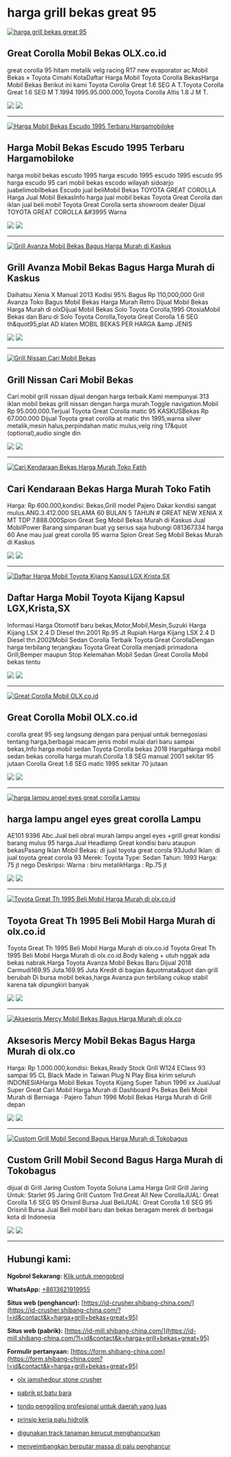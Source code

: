# harga grill bekas great 95

<a href="https://swt.shibang-china.com/?l=id&img&k=harga+grill+bekas+great+95" target="_blank">![harga grill bekas great 95](http://static.shibang-china.com/all-800x300/708.jpg)</a>

## Great Corolla Mobil Bekas OLX.co.id
great corolla 95 hitam metalik velg racing R17 new evaporator ac.Mobil Bekas » Toyota Cimahi KotaDaftar Harga Mobil Toyota Corolla BekasHarga Mobil Bekas Berikut ini kami Toyota Corolla Great 1.6 SEG A T.Toyota Corolla Great 1.6 SEG M T.1994 1995.95.000.000,Toyota Corolla Altis 1.8 J M T.


<a href="https://whatsapp.shibangsoft.com/WhatsApp.php" target="_blank" title="WhatsApp">![](http://static.shibang-china.com/icon/whatsapp.png)</a> <a href="https://swt.shibang-china.com/?l=id&icon&k=harga+grill+bekas+great+95" target="_blank">![](http://static.shibang-china.com/icon/chat-id.png)</a>

---

<a href="https://swt.shibang-china.com/?l=id&img&k=harga+grill+bekas+great+95" target="_blank">![Harga Mobil Bekas Escudo 1995 Terbaru Hargamobiloke](http://static.shibang-china.com/all-800x300/448.jpg)</a>

## Harga Mobil Bekas Escudo 1995 Terbaru Hargamobiloke
harga mobil bekas escudo 1995 harga escudo 1995 escudo 1995 escudo 95 harga escudo 95 cari mobil bekas escodo wilayah sidoarjo juabelimobilbekas Escudo jual beliMobil Bekas TOYOTA GREAT COROLLA Harga Jual Mobil BekasInfo harga jual mobil bekas Toyota Great Corolla dan iklan jual beli mobil Toyota Great Corolla serta showroom dealer Dijual TOYOTA GREAT COROLLA &#3995 Warna


<a href="https://whatsapp.shibangsoft.com/WhatsApp.php" target="_blank" title="WhatsApp">![](http://static.shibang-china.com/icon/whatsapp.png)</a> <a href="https://swt.shibang-china.com/?l=id&icon&k=harga+grill+bekas+great+95" target="_blank">![](http://static.shibang-china.com/icon/chat-id.png)</a>

---

<a href="https://swt.shibang-china.com/?l=id&img&k=harga+grill+bekas+great+95" target="_blank">![Grill Avanza Mobil Bekas Bagus Harga Murah di Kaskus](http://static.shibang-china.com/all-800x300/1364.jpg)</a>

## Grill Avanza Mobil Bekas Bagus Harga Murah di Kaskus
Daihatsu Xenia X Manual 2013 Kodisi 95% Bagus Rp 110,000,000 Grill Avanza Toko Bagus Mobil Bekas Harga Murah Retro Dijual Mobil Bekas Harga Murah di olxDijual Mobil Bekas Solo Toyota Corolla,1995 OtosiaMobil Bekas dan Baru di Solo Toyota Corolla,Toyota Great Corolla 1.6 SEG th&quot95,plat AD klaten MOBIL BEKAS PER HARGA &amp JENIS


<a href="https://whatsapp.shibangsoft.com/WhatsApp.php" target="_blank" title="WhatsApp">![](http://static.shibang-china.com/icon/whatsapp.png)</a> <a href="https://swt.shibang-china.com/?l=id&icon&k=harga+grill+bekas+great+95" target="_blank">![](http://static.shibang-china.com/icon/chat-id.png)</a>

---

<a href="https://swt.shibang-china.com/?l=id&img&k=harga+grill+bekas+great+95" target="_blank">![Grill Nissan Cari Mobil Bekas](http://static.shibang-china.com/all-800x300/1108.jpg)</a>

## Grill Nissan Cari Mobil Bekas
Cari mobil grill nissan dijual dengan harga terbaik.Kami mempunyai 313 iklan mobil bekas grill nissan dengan harga murah.Toggle navigation.Mobil Rp 95.000.000.Terjual Toyota Great Corolla matic 95 KASKUSBekas Rp 67.000.000 Dijual Toyota great corolla at matic thn 1995,warna silver metalik,mesin halus,perpindahan matic mulus,velg ring 17&quot (optional),audio single din


<a href="https://whatsapp.shibangsoft.com/WhatsApp.php" target="_blank" title="WhatsApp">![](http://static.shibang-china.com/icon/whatsapp.png)</a> <a href="https://swt.shibang-china.com/?l=id&icon&k=harga+grill+bekas+great+95" target="_blank">![](http://static.shibang-china.com/icon/chat-id.png)</a>

---

<a href="https://swt.shibang-china.com/?l=id&img&k=harga+grill+bekas+great+95" target="_blank">![Cari Kendaraan Bekas Harga Murah Toko Fatih](http://static.shibang-china.com/all-800x300/575.jpg)</a>

## Cari Kendaraan Bekas Harga Murah Toko Fatih
Harga: Rp 600.000,kondisi: Bekas,Grill model Pajero Dakar kondisi sangat mulus.ANG.3.412.000 SELAMA 60 BULAN 5 TAHUN # GREAT NEW XENIA X MT TDP 7.888.000Spion Great Seg Mobil Bekas Murah di Kaskus Jual MobilPower Barang simpanan buat yg serius saja hubungi 081367334 harga 60 Ane mau jual great corolla 95 warna Spion Great Seg Mobil Bekas Murah di Kaskus


<a href="https://whatsapp.shibangsoft.com/WhatsApp.php" target="_blank" title="WhatsApp">![](http://static.shibang-china.com/icon/whatsapp.png)</a> <a href="https://swt.shibang-china.com/?l=id&icon&k=harga+grill+bekas+great+95" target="_blank">![](http://static.shibang-china.com/icon/chat-id.png)</a>

---

<a href="https://swt.shibang-china.com/?l=id&img&k=harga+grill+bekas+great+95" target="_blank">![Daftar Harga Mobil Toyota Kijang Kapsul LGX,Krista,SX](http://static.shibang-china.com/all-800x300/419.jpg)</a>

## Daftar Harga Mobil Toyota Kijang Kapsul LGX,Krista,SX
Informasi Harga Otomotif baru bekas,Motor,Mobil,Mesin,Suzuki Harga Kijang LSX 2.4 D Diesel thn.2001 Rp.95 Jt Rupiah Harga Kijang LSX 2.4 D Diesel thn.2002Mobil Sedan Corolla Terbaik Toyota Great CorollaDengan harga terbilang terjangkau Toyota Great Corolla menjadi primadona Grill,Bemper maupun Stop Kelemahan Mobil Sedan Great Corolla Mobil bekas tentu


<a href="https://whatsapp.shibangsoft.com/WhatsApp.php" target="_blank" title="WhatsApp">![](http://static.shibang-china.com/icon/whatsapp.png)</a> <a href="https://swt.shibang-china.com/?l=id&icon&k=harga+grill+bekas+great+95" target="_blank">![](http://static.shibang-china.com/icon/chat-id.png)</a>

---

<a href="https://swt.shibang-china.com/?l=id&img&k=harga+grill+bekas+great+95" target="_blank">![Great Corolla Mobil OLX.co.id](http://static.shibang-china.com/all-800x300/1163.jpg)</a>

## Great Corolla Mobil OLX.co.id
corolla great 95 seg langsung dengan para penjual untuk bernegosiasi tentang harga,berbagai macam jenis mobil mulai dari baru sampai bekas,Info harga mobil sedan Toyota Corolla bekas 2018 HargaHarga mobil sedan bekas corolla harga murah.Corolla 1.8 SEG manual 2001 sekitar 95 jutaan Corolla Great 1.6 SEG matic 1995 sekitar 70 jutaan


<a href="https://whatsapp.shibangsoft.com/WhatsApp.php" target="_blank" title="WhatsApp">![](http://static.shibang-china.com/icon/whatsapp.png)</a> <a href="https://swt.shibang-china.com/?l=id&icon&k=harga+grill+bekas+great+95" target="_blank">![](http://static.shibang-china.com/icon/chat-id.png)</a>

---

<a href="https://swt.shibang-china.com/?l=id&img&k=harga+grill+bekas+great+95" target="_blank">![harga lampu angel eyes great corolla Lampu](http://static.shibang-china.com/all-800x300/217.jpg)</a>

## harga lampu angel eyes great corolla Lampu
AE101 9396 Abc.Jual beli obral murah lampu angel eyes +grill great kondisi barang mulus 95 harga.Jual Headlamp Great kondisi baru ataupun bekasPasang Iklan Mobil Bekas: di jual toyota great corola 93Judul Iklan: di jual toyota great corola 93 Merek: Toyota Type: Sedan Tahun: 1993 Harga: 75 jt nego Deskripsi: Warna : biru metalikHarga : Rp.75 jt


<a href="https://whatsapp.shibangsoft.com/WhatsApp.php" target="_blank" title="WhatsApp">![](http://static.shibang-china.com/icon/whatsapp.png)</a> <a href="https://swt.shibang-china.com/?l=id&icon&k=harga+grill+bekas+great+95" target="_blank">![](http://static.shibang-china.com/icon/chat-id.png)</a>

---

<a href="https://swt.shibang-china.com/?l=id&img&k=harga+grill+bekas+great+95" target="_blank">![Toyota Great Th 1995 Beli Mobil Harga Murah di olx.co.id](http://static.shibang-china.com/all-800x300/1429.jpg)</a>

## Toyota Great Th 1995 Beli Mobil Harga Murah di olx.co.id
Toyota Great Th 1995 Beli Mobil Harga Murah di olx.co.id Toyota Great Th 1995 Beli Mobil Harga Murah di olx.co.id.Body kaleng + utuh nggak ada bekas nabrak.Harga Toyota Avanza Mobil Bekas Baru Dijual 2018 Carmudi169.95 Juta.169.95 Juta Kredit di bagian &quotmata&quot dan grill berubah Di bursa mobil bekas,harga Avanza pun terbilang cukup stabil karena tak dipungkiri banyak


<a href="https://whatsapp.shibangsoft.com/WhatsApp.php" target="_blank" title="WhatsApp">![](http://static.shibang-china.com/icon/whatsapp.png)</a> <a href="https://swt.shibang-china.com/?l=id&icon&k=harga+grill+bekas+great+95" target="_blank">![](http://static.shibang-china.com/icon/chat-id.png)</a>

---

<a href="https://swt.shibang-china.com/?l=id&img&k=harga+grill+bekas+great+95" target="_blank">![Aksesoris Mercy Mobil Bekas Bagus Harga Murah di olx.co](http://static.shibang-china.com/all-800x300/465.jpg)</a>

## Aksesoris Mercy Mobil Bekas Bagus Harga Murah di olx.co
Harga: Rp 1.000.000,kondisi: Bekas,Ready Stock Grill W124 EClass 93 sampai 95 CL Black Made in Taiwan Plug N Play Bisa kirim seluruh INDONESIAHarga Mobil Bekas Toyota Kijang Super Tahun 1996 xx JualJual Super Great Cari Mobil Harga Murah di Dashboard Ps Bekas Beli Mobil Murah di Berniaga · Pajero Tahun 1996 Mobil Bekas Harga Murah di Grill depan


<a href="https://whatsapp.shibangsoft.com/WhatsApp.php" target="_blank" title="WhatsApp">![](http://static.shibang-china.com/icon/whatsapp.png)</a> <a href="https://swt.shibang-china.com/?l=id&icon&k=harga+grill+bekas+great+95" target="_blank">![](http://static.shibang-china.com/icon/chat-id.png)</a>

---

<a href="https://swt.shibang-china.com/?l=id&img&k=harga+grill+bekas+great+95" target="_blank">![Custom Grill Mobil Second Bagus Harga Murah di Tokobagus](http://static.shibang-china.com/all-800x300/986.jpg)</a>

## Custom Grill Mobil Second Bagus Harga Murah di Tokobagus
dijual di Grill Jaring Custom Toyota Soluna Lama Harga Grill Grill Jaring Untuk: Starlet 95 Jaring Grill Custom Trd.Great All New CorollaJUAL: Great Corolla 1.6 SEG 95 Orisinil Bursa Jual BeliJUAL: Great Corolla 1.6 SEG 95 Orisinil Bursa Jual Beli mobil baru dan bekas beragam merek di berbagai kota di Indonesia


<a href="https://whatsapp.shibangsoft.com/WhatsApp.php" target="_blank" title="WhatsApp">![](http://static.shibang-china.com/icon/whatsapp.png)</a> <a href="https://swt.shibang-china.com/?l=id&icon&k=harga+grill+bekas+great+95" target="_blank">![](http://static.shibang-china.com/icon/chat-id.png)</a>

---
## Hubungi kami:

**Ngobrol Sekarang:** [Klik untuk mengobrol](https://swt.shibang-china.com?l=id&contact&k=harga+grill+bekas+great+95)

**WhatsApp:**  [+8613621919955](https://whatsapp.shibangsoft.com/WhatsApp.php)

**Situs web (penghancur):** [https://id-crusher.shibang-china.com/](https://id-crusher.shibang-china.com/?l=id&contact&k=harga+grill+bekas+great+95)

**Situs web (pabrik):** [https://id-mill.shibang-china.com/](https://id-mill.shibang-china.com/?l=id&contact&k=harga+grill+bekas+great+95)

**Formulir pertanyaan:** [https://form.shibang-china.com](https://form.shibang-china.com?l=id&contact&k=harga+grill+bekas+great+95)

* [olx jamshedpur stone crusher](../19/olx%20jamshedpur%20stone%20crusher.md)

* [pabrik pt batu bara](../22/pabrik%20pt%20batu%20bara.md)

* [tondo penggiling profesional untuk daerah yang luas](../22/tondo%20penggiling%20profesional%20untuk%20daerah%20yang%20luas.md)

* [prinsip kerja palu hidrolik](../26/prinsip%20kerja%20palu%20hidrolik.md)

* [digunakan track tanaman kerucut menghancurkan](../28/digunakan%20track%20tanaman%20kerucut%20menghancurkan.md)

* [menyeimbangkan berputar massa di palu penghancur](../25/menyeimbangkan%20berputar%20massa%20di%20palu%20penghancur.md)